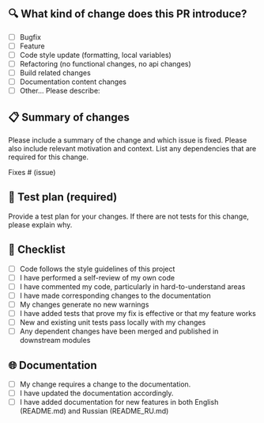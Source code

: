 ## 🔍 What kind of change does this PR introduce?

- [ ] Bugfix
- [ ] Feature
- [ ] Code style update (formatting, local variables)
- [ ] Refactoring (no functional changes, no api changes)
- [ ] Build related changes
- [ ] Documentation content changes
- [ ] Other... Please describe:

## 📋 Summary of changes

Please include a summary of the change and which issue is fixed. Please also include relevant motivation and context. List any dependencies that are required for this change.

Fixes # (issue)

## 🧪 Test plan (required)

Provide a test plan for your changes. If there are not tests for this change, please explain why.

## 📝 Checklist

- [ ] Code follows the style guidelines of this project
- [ ] I have performed a self-review of my own code
- [ ] I have commented my code, particularly in hard-to-understand areas
- [ ] I have made corresponding changes to the documentation
- [ ] My changes generate no new warnings
- [ ] I have added tests that prove my fix is effective or that my feature works
- [ ] New and existing unit tests pass locally with my changes
- [ ] Any dependent changes have been merged and published in downstream modules

## 🌐 Documentation

- [ ] My change requires a change to the documentation.
- [ ] I have updated the documentation accordingly.
- [ ] I have added documentation for new features in both English (README.md) and Russian (README_RU.md)